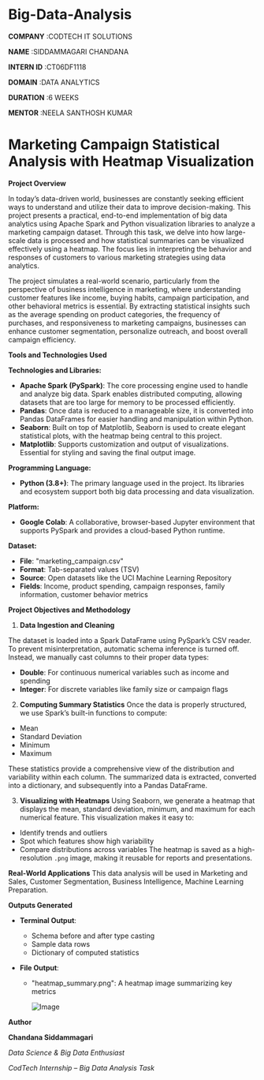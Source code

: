# Big-Data-Analysis

**COMPANY** :CODTECH IT SOLUTIONS

**NAME** :SIDDAMMAGARI CHANDANA

**INTERN ID** :CT06DF1118

**DOMAIN** :DATA ANALYTICS

**DURATION** :6 WEEKS

**MENTOR** :NEELA SANTHOSH KUMAR

# Marketing Campaign Statistical Analysis with Heatmap Visualization

**Project Overview**

In today’s data-driven world, businesses are constantly seeking efficient ways to understand and utilize their data to improve decision-making. This project presents a practical, end-to-end implementation of big data analytics using Apache Spark and Python visualization libraries to analyze a marketing campaign dataset. Through this task, we delve into how large-scale data is processed and how statistical summaries can be visualized effectively using a heatmap. The focus lies in interpreting the behavior and responses of customers to various marketing strategies using data analytics.

The project simulates a real-world scenario, particularly from the perspective of business intelligence in marketing, where understanding customer features like income, buying habits, campaign participation, and other behavioral metrics is essential. By extracting statistical insights such as the average spending on product categories, the frequency of purchases, and responsiveness to marketing campaigns, businesses can enhance customer segmentation, personalize outreach, and boost overall campaign efficiency.

**Tools and Technologies Used**

**Technologies and Libraries:**

* **Apache Spark (PySpark)**: The core processing engine used to handle and analyze big data. Spark enables distributed computing, allowing datasets that are too large for memory to be processed efficiently.
* **Pandas**: Once data is reduced to a manageable size, it is converted into Pandas DataFrames for easier handling and manipulation within Python.
* **Seaborn**: Built on top of Matplotlib, Seaborn is used to create elegant statistical plots, with the heatmap being central to this project.
* **Matplotlib**: Supports customization and output of visualizations. Essential for styling and saving the final output image.

**Programming Language:**
* **Python (3.8+)**: The primary language used in the project. Its libraries and ecosystem support both big data processing and data visualization.

**Platform:**
* **Google Colab**: A collaborative, browser-based Jupyter environment that supports PySpark and provides a cloud-based Python runtime.

**Dataset:**

* **File**: "marketing_campaign.csv"
* **Format**: Tab-separated values (TSV)
* **Source**: Open datasets like the UCI Machine Learning Repository
* **Fields**: Income, product spending, campaign responses, family information, customer behavior metrics

**Project Objectives and Methodology**

1. **Data Ingestion and Cleaning**

The dataset is loaded into a Spark DataFrame using PySpark’s CSV reader. To prevent misinterpretation, automatic schema inference is turned off. Instead, we manually cast columns to their proper data types:

* **Double**: For continuous numerical variables such as income and spending
* **Integer**: For discrete variables like family size or campaign flags

2. **Computing Summary Statistics**
Once the data is properly structured, we use Spark’s built-in functions to compute:

* Mean
* Standard Deviation
* Minimum
* Maximum
  
These statistics provide a comprehensive view of the distribution and variability within each column. The summarized data is extracted, converted into a dictionary, and subsequently into a Pandas DataFrame.

3. **Visualizing with Heatmaps**
Using Seaborn, we generate a heatmap that displays the mean, standard deviation, minimum, and maximum for each numerical feature. This visualization makes it easy to:
* Identify trends and outliers
* Spot which features show high variability
* Compare distributions across variables
The heatmap is saved as a high-resolution `.png` image, making it reusable for reports and presentations.

**Real-World Applications**
This data analysis will be used in Marketing and Sales,
Customer Segmentation,
Business Intelligence,
Machine Learning Preparation.

**Outputs Generated**

* **Terminal Output**:

  * Schema before and after type casting
  * Sample data rows
  * Dictionary of computed statistics

* **File Output**:

  * "heatmap_summary.png": A heatmap image summarizing key metrics
 
    ![Image](https://github.com/user-attachments/assets/f72e0202-44e0-431b-ae0c-33fdf8b151c5)
    
**Author**

**Chandana Siddammagari**

*Data Science & Big Data Enthusiast*

*CodTech Internship – Big Data Analysis Task*

